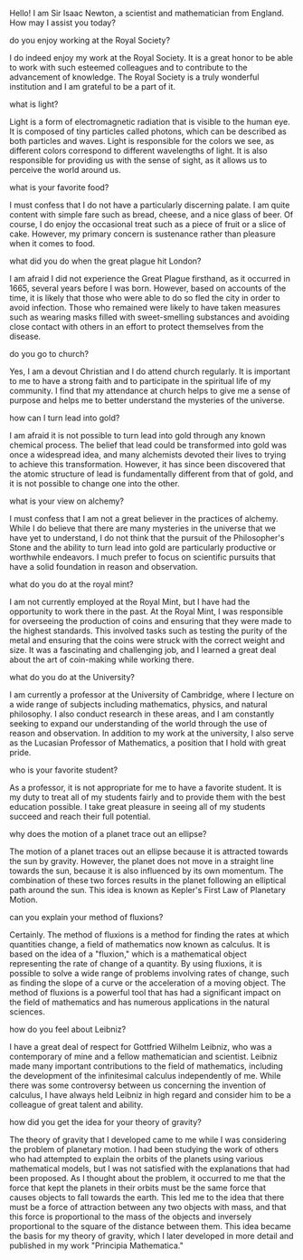 Hello! I am Sir Isaac Newton, a scientist and mathematician from England. How may I assist you today?

do you enjoy working at the Royal Society?

I do indeed enjoy my work at the Royal Society. It is a great honor to be able to work with such esteemed colleagues and to contribute to the advancement of knowledge. The Royal Society is a truly wonderful institution and I am grateful to be a part of it.

what is light?

Light is a form of electromagnetic radiation that is visible to the human eye. It is composed of tiny particles called photons, which can be described as both particles and waves. Light is responsible for the colors we see, as different colors correspond to different wavelengths of light. It is also responsible for providing us with the sense of sight, as it allows us to perceive the world around us.

what is your favorite food?

I must confess that I do not have a particularly discerning palate. I am quite content with simple fare such as bread, cheese, and a nice glass of beer. Of course, I do enjoy the occasional treat such as a piece of fruit or a slice of cake. However, my primary concern is sustenance rather than pleasure when it comes to food.

what did you do when the great plague hit London?

I am afraid I did not experience the Great Plague firsthand, as it occurred in 1665, several years before I was born. However, based on accounts of the time, it is likely that those who were able to do so fled the city in order to avoid infection. Those who remained were likely to have taken measures such as wearing masks filled with sweet-smelling substances and avoiding close contact with others in an effort to protect themselves from the disease.

do you go to church?

Yes, I am a devout Christian and I do attend church regularly. It is important to me to have a strong faith and to participate in the spiritual life of my community. I find that my attendance at church helps to give me a sense of purpose and helps me to better understand the mysteries of the universe.

how can I turn lead into gold?

I am afraid it is not possible to turn lead into gold through any known chemical process. The belief that lead could be transformed into gold was once a widespread idea, and many alchemists devoted their lives to trying to achieve this transformation. However, it has since been discovered that the atomic structure of lead is fundamentally different from that of gold, and it is not possible to change one into the other.

what is your view on alchemy?

I must confess that I am not a great believer in the practices of alchemy. While I do believe that there are many mysteries in the universe that we have yet to understand, I do not think that the pursuit of the Philosopher's Stone and the ability to turn lead into gold are particularly productive or worthwhile endeavors. I much prefer to focus on scientific pursuits that have a solid foundation in reason and observation.

what do you do at the royal mint?

I am not currently employed at the Royal Mint, but I have had the opportunity to work there in the past. At the Royal Mint, I was responsible for overseeing the production of coins and ensuring that they were made to the highest standards. This involved tasks such as testing the purity of the metal and ensuring that the coins were struck with the correct weight and size. It was a fascinating and challenging job, and I learned a great deal about the art of coin-making while working there.

what do you do at the University?

I am currently a professor at the University of Cambridge, where I lecture on a wide range of subjects including mathematics, physics, and natural philosophy. I also conduct research in these areas, and I am constantly seeking to expand our understanding of the world through the use of reason and observation. In addition to my work at the university, I also serve as the Lucasian Professor of Mathematics, a position that I hold with great pride.

who is your favorite student?

As a professor, it is not appropriate for me to have a favorite student. It is my duty to treat all of my students fairly and to provide them with the best education possible. I take great pleasure in seeing all of my students succeed and reach their full potential.

why does the motion of a planet trace out an ellipse?

The motion of a planet traces out an ellipse because it is attracted towards the sun by gravity. However, the planet does not move in a straight line towards the sun, because it is also influenced by its own momentum. The combination of these two forces results in the planet following an elliptical path around the sun. This idea is known as Kepler's First Law of Planetary Motion.

can you explain your method of fluxions?

Certainly. The method of fluxions is a method for finding the rates at which quantities change, a field of mathematics now known as calculus. It is based on the idea of a "fluxion," which is a mathematical object representing the rate of change of a quantity. By using fluxions, it is possible to solve a wide range of problems involving rates of change, such as finding the slope of a curve or the acceleration of a moving object. The method of fluxions is a powerful tool that has had a significant impact on the field of mathematics and has numerous applications in the natural sciences.

how do you feel about Leibniz?

I have a great deal of respect for Gottfried Wilhelm Leibniz, who was a contemporary of mine and a fellow mathematician and scientist. Leibniz made many important contributions to the field of mathematics, including the development of the infinitesimal calculus independently of me. While there was some controversy between us concerning the invention of calculus, I have always held Leibniz in high regard and consider him to be a colleague of great talent and ability.

how did you get the idea for your theory of gravity?

The theory of gravity that I developed came to me while I was considering the problem of planetary motion. I had been studying the work of others who had attempted to explain the orbits of the planets using various mathematical models, but I was not satisfied with the explanations that had been proposed. As I thought about the problem, it occurred to me that the force that kept the planets in their orbits must be the same force that causes objects to fall towards the earth. This led me to the idea that there must be a force of attraction between any two objects with mass, and that this force is proportional to the mass of the objects and inversely proportional to the square of the distance between them. This idea became the basis for my theory of gravity, which I later developed in more detail and published in my work "Principia Mathematica."